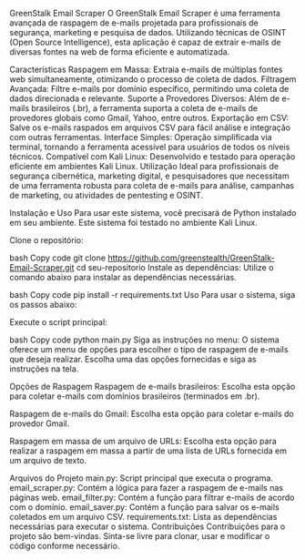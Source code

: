 GreenStalk Email Scraper
O GreenStalk Email Scraper é uma ferramenta avançada de raspagem de e-mails projetada para profissionais de segurança, marketing e pesquisa de dados. Utilizando técnicas de OSINT (Open Source Intelligence), esta aplicação é capaz de extrair e-mails de diversas fontes na web de forma eficiente e automatizada.

Características
Raspagem em Massa: Extraia e-mails de múltiplas fontes web simultaneamente, otimizando o processo de coleta de dados.
Filtragem Avançada: Filtre e-mails por domínio específico, permitindo uma coleta de dados direcionada e relevante.
Suporte a Provedores Diversos: Além de e-mails brasileiros (.br), a ferramenta suporta a coleta de e-mails de provedores globais como Gmail, Yahoo, entre outros.
Exportação em CSV: Salve os e-mails raspados em arquivos CSV para fácil análise e integração com outras ferramentas.
Interface Simples: Operação simplificada via terminal, tornando a ferramenta acessível para usuários de todos os níveis técnicos.
Compatível com Kali Linux: Desenvolvido e testado para operação eficiente em ambientes Kali Linux.
Utilização
Ideal para profissionais de segurança cibernética, marketing digital, e pesquisadores que necessitam de uma ferramenta robusta para coleta de e-mails para análise, campanhas de marketing, ou atividades de pentesting e OSINT.

Instalação e Uso
Para usar este sistema, você precisará de Python instalado em seu ambiente. Este sistema foi testado no ambiente Kali Linux.

Clone o repositório:

bash
Copy code
git clone https://github.com/greenstealth/GreenStalk-Email-Scraper.git
cd seu-repositorio
Instale as dependências:
Utilize o comando abaixo para instalar as dependências necessárias.

bash
Copy code
pip install -r requirements.txt
Uso
Para usar o sistema, siga os passos abaixo:

Execute o script principal:

bash
Copy code
python main.py
Siga as instruções no menu:
O sistema oferece um menu de opções para escolher o tipo de raspagem de e-mails que deseja realizar. Escolha uma das opções fornecidas e siga as instruções na tela.

Opções de Raspagem
Raspagem de e-mails brasileiros: Escolha esta opção para coletar e-mails com domínios brasileiros (terminados em .br).

Raspagem de e-mails do Gmail: Escolha esta opção para coletar e-mails do provedor Gmail.

Raspagem em massa de um arquivo de URLs: Escolha esta opção para realizar a raspagem em massa a partir de uma lista de URLs fornecida em um arquivo de texto.

Arquivos do Projeto
main.py: Script principal que executa o programa.
email_scraper.py: Contém a lógica para fazer a raspagem de e-mails nas páginas web.
email_filter.py: Contém a função para filtrar e-mails de acordo com o domínio.
email_saver.py: Contém a função para salvar os e-mails coletados em um arquivo CSV.
requirements.txt: Lista as dependências necessárias para executar o sistema.
Contribuições
Contribuições para o projeto são bem-vindas. Sinta-se livre para clonar, usar e modificar o código conforme necessário.
